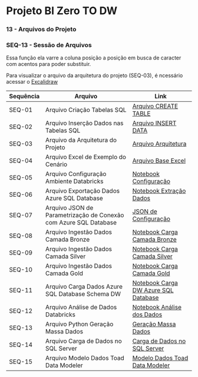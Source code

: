 # Projeto BI Zero TO DW

### 13 - Arquivos do Projeto

### SEQ-13 - Sessão de Arquivos

Essa função ela varre a coluna posição a posição em busca de caracter com acentos para poder substituir.

Para visualizar o arquivo da arquitetura do projeto (SEQ-03), é ncessário acessar o [Excalidraw](https://excalidraw.com/)

|Sequência|Arquivo|Link
|---|---|---|
| SEQ-01 | Arquivo Criação Tabelas SQL | [Arquivo CREATE TABLE](https://github.com/dbaassists/Projeto_BI_Zero_TO_DW/blob/main/01_SCRIPT_SQL/00_CREATE_TABLE.sql) |
| SEQ-02 | Arquivo Inserção Dados nas Tabelas SQL | [Arquivo INSERT DATA](https://github.com/dbaassists/Projeto_BI_Zero_TO_DW/blob/main/01_SCRIPT_SQL/01_INSERT_DADOS.sql) |
| SEQ-03 | Arquivo da Arquitetura do Projeto | [Arquivo Arquitetura](https://github.com/dbaassists/Projeto_BI_Zero_TO_DW/blob/main/03_MATERIAL_APOIO/arquitetura_medalhao.excalidraw) |
| SEQ-04 | Arquivo Excel de Exemplo do Cenário | [Arquivo Base Excel](https://github.com/dbaassists/Projeto_BI_Zero_TO_DW/blob/main/03_MATERIAL_APOIO/EXEMPLO_CURSO.xlsx) |
| SEQ-05 | Arquivo Configuração Ambiente Databricks | [Notebook Configuração](https://github.com/dbaassists/Projeto_BI_Zero_TO_DW/blob/main/02_NOTEBOOK/00_configuracao_ambiente.ipynb) |
| SEQ-06 | Arquivo Exportação Dados Azure SQL Database | [Notebook Extração Dados](https://github.com/dbaassists/Projeto_BI_Zero_TO_DW/blob/main/02_NOTEBOOK/01_ingestao_dados_azure_sql.ipynb) |
| SEQ-07 | Arquivo JSON de Parametrização de Conexão com Azure SQL Database | [JSON de Configuração](https://github.com/dbaassists/Projeto_BI_Zero_TO_DW/blob/main/04_ARQUIVO_CONFIG/config_azure_sql.json) |
| SEQ-08 | Arquivo Ingestão Dados Camada Bronze | [Notebook Carga Camada Bronze](https://github.com/dbaassists/Projeto_BI_Zero_TO_DW/blob/main/02_NOTEBOOK/02_ingestao_camada_bronze.ipynb) |
| SEQ-09 | Arquivo Ingestão Dados Camada Silver | [Notebook Carga Camada Silver](https://github.com/dbaassists/Projeto_BI_Zero_TO_DW/blob/main/02_NOTEBOOK/03_ingestao_camada_silver.ipynb) |
| SEQ-10 | Arquivo Ingestão Dados Camada Gold | [Notebook Carga Camada Gold](https://github.com/dbaassists/Projeto_BI_Zero_TO_DW/blob/main/02_NOTEBOOK/04_ingestao_camada_gold.ipynb) |
| SEQ-11 | Arquivo Carga Dados Azure SQL Database Schema DW | [Notebook Carga DW Azure SQL Database](https://github.com/dbaassists/Projeto_BI_Zero_TO_DW/blob/main/02_NOTEBOOK/05_carga_dados_sql_dw.ipynb) |
| SEQ-12 | Arquivo Análise de Dados Databricks | [Notebook Análise dos Dados](https://github.com/dbaassists/Projeto_BI_Zero_TO_DW/blob/main/02_NOTEBOOK/06_analise_dados.ipynb) |
| SEQ-13 | Arquivo Python Geração Massa Dados  | [Geração Massa Dados](https://github.com/dbaassists/Projeto_BI_Zero_TO_DW/blob/main/03_MATERIAL_APOIO/Python/gera_dados.py) |
| SEQ-14 | Arquivo Carga de Dados no SQL Server | [Carga de Dados no SQL Server](https://github.com/dbaassists/Projeto_BI_Zero_TO_DW/blob/main/03_MATERIAL_APOIO/Python/carga_dados.py) |
| SEQ-15 | Arquivo Modelo Dados Toad Data Modeler | [Modelo Dados Toad Data Modeler](https://github.com/dbaassists/Projeto_BI_Zero_TO_DW/blob/main/03_MATERIAL_APOIO/MODELO_DADOS.png) |
